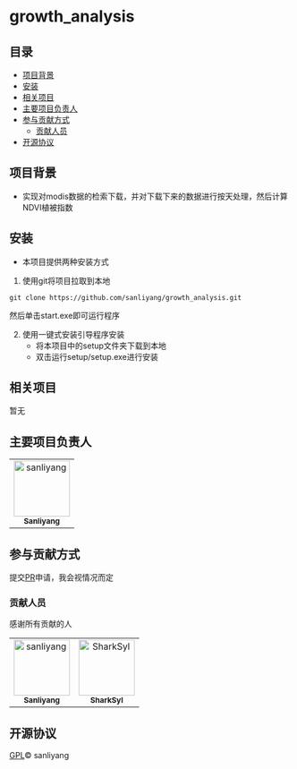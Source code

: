 # growth_analysis

## 目录
- [项目背景](#项目背景)
- [安装](#安装)
- [相关项目](#相关项目)
- [主要项目负责人](#主要项目负责人)
- [参与贡献方式](#参与贡献方式)
  - [贡献人员](#贡献人员)
- [开源协议](#开源协议)

## 项目背景
- 实现对modis数据的检索下载，并对下载下来的数据进行按天处理，然后计算NDVI植被指数
## 安装
- 本项目提供两种安装方式
1. 使用git将项目拉取到本地
```git
git clone https://github.com/sanliyang/growth_analysis.git
```
然后单击start.exe即可运行程序

2. 使用一键式安装引导程序安装
    - 将本项目中的setup文件夹下载到本地
    - 双击运行setup/setup.exe进行安装

## 相关项目
暂无

## 主要项目负责人
<table>
<tr>
    <td align="center">
        <a href="https://github.com/sanliyang">
            <img src="https://avatars.githubusercontent.com/u/46244716?v=4" width="100;" alt="sanliyang"/>
            <br />
            <sub><b>Sanliyang</b></sub>
        </a>
    </td>
</tr>
</table>

## 参与贡献方式
提交[PR](https://github.com/sanliyang/growth_analysis/pulls)申请，我会视情况而定
### 贡献人员
感谢所有贡献的人
<!-- readme: collaborators,contributors -start -->
<table>
<tr>
    <td align="center">
        <a href="https://github.com/sanliyang">
            <img src="https://avatars.githubusercontent.com/u/46244716?v=4" width="100;" alt="sanliyang"/>
            <br />
            <sub><b>Sanliyang</b></sub>
        </a>
    </td>
    <td align="center">
        <a href="https://github.com/SharkSyl">
            <img src="https://avatars.githubusercontent.com/u/86356432?v=4" width="100;" alt="SharkSyl"/>
            <br />
            <sub><b>SharkSyl</b></sub>
        </a>
    </td></tr>
</table>
<!-- readme: collaborators,contributors -end -->

## 开源协议
[GPL](https://github.com/sanliyang/growth_analysis/blob/main/LICENSE)© sanliyang